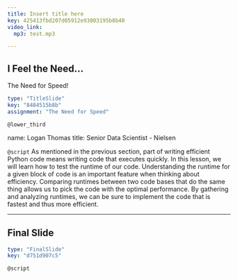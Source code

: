 ```yaml
---
title: Insert title here
key: 425413fbd207d05912e93003195b8b40
video_link:
  mp3: test.mp3

---
```

## I Feel the Need...
The Need for Speed!

```yaml
type: "TitleSlide"
key: "8484515b8b"
assignment: "The Need for Speed"
```

`@lower_third`

name: Logan Thomas
title: Senior Data Scientist - Nielsen


`@script`
As mentioned in the previous section, part of writing efficient Python code means writing code that executes quickly. In this lesson, we will learn how to test the runtime of our code. Understanding the runtime for a given block of code is an important feature when thinking about efficiency. Comparing runtimes between two code bases that do the same thing allows us to pick the code with the optimal performance. By gathering and analyzing runtimes, we can be sure to implement the code that is fastest and thus more efficient.


---
## Final Slide

```yaml
type: "FinalSlide"
key: "d751d907c5"
```

`@script`


